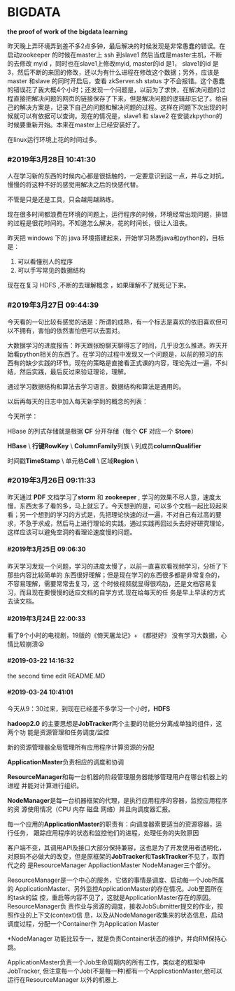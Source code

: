 # BIGDATA
**the proof of work of the bigdata learning**

昨天晚上弄环境弄到差不多2点多钟，最后解决的时候发现是非常愚蠢的错误。在启动zookeeper 的时候在master上 ssh 到slave1 然后当成是master主机，不断的去修改 myid ，同时也在slave1上修改myid, master的id 是1， slave1的id 是3，然后不断的来回的修改，还以为有什么进程在修改这个数据；另外，应该是master 和slave 的同时开启后，查看 zkServer.sh status 才不会报错。这个愚蠢的错误花了我大概4个小时；还发现一个问题是，以前为了求快，在解决问题的过程直接把解决问题的网页的链接保存了下来，但是解决问题的逻辑却忘记了。给自己的解决方案是，记录下自己的问题和解决问题的过程。这样在问题下次出现的时候就可以有依据可以查询。现在的情况是，slave1 和 slave2 在安装zkpython的时候要重新开始。本来在master上已经安装好了。

在linux运行环境上花的时间过多。



### #2019年3月28日 10:41:30

人在学习新的东西的时候内心都是很抵触的，一定要意识到这一点，并与之对抗，慢慢的将这种不好的感觉用解决之后的快感代替。

不管是只是还是工具，只会越用越熟练。

现在很多时间都浪费在环境的问题上，运行程序的时候，环境经常出现问题，排错的过程是很花时间的。不知道怎么解决，花的时间长，很让人沮丧。

昨天把 windows 下的 java 环境搭建起来，开始学习熟悉java和python的，目标是：

1. 可以看懂别人的程序
2. 可以手写常见的数据结构

现在在复习 HDFS ,不断的去理解概念 ，如果理解不了就死记下来。



### #2019年3月27日 09:44:39

今天看的一句比较有感觉的话是：所谓的成熟，有一个标志是喜欢的依旧喜欢但可以不拥有，害怕的依然害怕但可以去面对。

大数据学习的进度报告：昨天跟张盼聊天聊得忘了时间，几乎没怎么推进。昨天开始看python相关的东西了。在学习的过程中发现又一个问题是，以前的预习的东西有的缺少实践的环节。现在的策略是直接看正式课的内容，理论先过一遍，不纠结，然后实践，最后反过来验证理论，理解。

通过学习数据结构和算法去学习语言。数据结构和算法是通用的。

以后再每天的日志中加入每天新学到的概念的列表：

今天所学：

HBase 的列式存储就是根据 **CF** 分开存储（每个 **CF** 对应一个 **Store**）

**HBase** \  **行键RowKey**  \ **ColumnFamily**列族 \ 列成员**columnQualifier**    

时间戳**TimeStamp**  \  单元格**Cell**  \ 区域**Region** \ 



### #2019年3月26日 09:11:33

昨天通过 **PDF** 文档学习了**storm** 和 **zookeeper** , 学习的效果不尽人意，速度太慢，东西太多了看的多，马上就忘了。今天想到的是，可以多个文档一起比较起来看；另一个想到的学习的方式是，先把理论快速的过一遍，不对自己有过高的要求，不急于求成，然后马上进行理论的实践，通过实践再回过头去好好研究理论，这样应该可以避免空洞的看理论速度慢的问题。



#### #2019年3月25日 09:06:30

昨天学习发现一个问题，学习的进度太慢了，以前一直喜欢看视频学习，分析了下那些内容比较简单的
东西很好理解；但是现在学习的东西很多都是非常复杂的，不容易理解，需要常常去复习，这
个时候视频就显得很鸡肋，还是文档容易复习，而且现在要慢慢的适应文档的自学方式.现在给每天的任
务是早上早读的方式去读文档。



#### #2019年3月24日 22:00:33

看了9个小时的电视剧，19版的《倚天屠龙记》+ 《都挺好》
没有学习大数据，心情比较崩溃😫



#### #2019-03-22 14:16:32

the second time edit README.MD



#### #2019-03-24 10:41:01

今天从9：30过来，到现在已经差不多学习一个小时，**HDFS**

**hadoop2.0** 的主要思想是**JobTracker**两个主要的功能分分离成单独的组件，这两个功
能是资源管理和任务调度/监控

新的资源管理器全局管理所有应用程序计算资源的分配

**ApplicationMaster**负责相应的调度和协调

**ResourceManager**和每一台机器的阶段管理服务器能够管理用户在哪台机器上的进程
并能对计算进行组织。

**NodeManager**是每一台机器框架的代理，是执行应用程序的容器，监控应用程序的资
源使用情况（CPU 内存 磁盘 网络）并且向调度器汇报。

每一个应用的**ApplicationMaster**的职责有：向调度器索要适当的资源容器，运行任务，
跟踪应用程序的状态和监控他们的进程，处理任务的失败原因

客户端不变，其调用API及接口大部分保持兼容，这也是为了开发使用者透明化，
对原码不必做大的改变，但是原框架的**JobTracker**和**TaskTracker**不见了，取而代之的
是ResourceManager AppliactionMaster NodeManager三个部分。

ResourceManager是一个中心的服务，它做的事情是调度、启动每一个Job所属的
ApplicationMaster、另外监控ApplicationMaster的存在情况。Job里面所在的task的监
控，重启等内容不见了，这就是ApplicationMaster存在的原因。ResourceManager负
责作业与资源的调度，接收JobSubmitter提交的作业，按照作业的上下文(context)信
息，以及从NodeManager收集来的状态信息，启动调度过程，分配一个Container作
为Application Master

 *NodeManager 功能比较专一，就是负责Container状态的维护，并向RM保持心跳。

ApplicationMaster负责一个Job生命周期内的所有工作，类似老的框架中JobTracker,
但注意每一个Job(不是每一种)都有一个ApplicationMaster,他可以运行在ResourceManager
以外的机器上.







